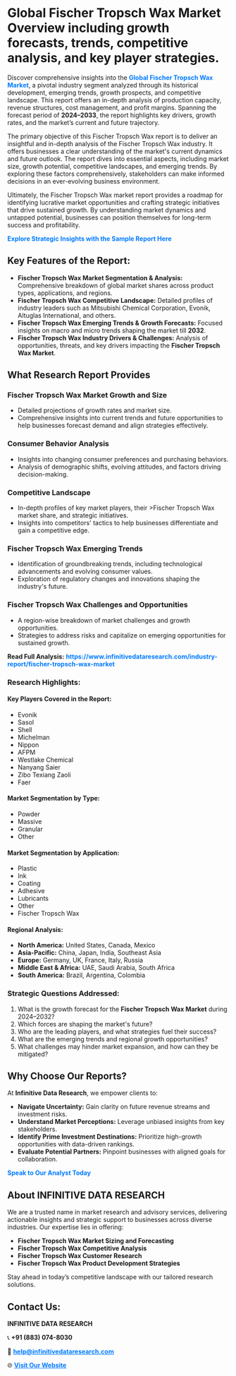 <h1>Global Fischer Tropsch Wax Market Overview including growth forecasts, trends, competitive analysis, and key player strategies.</h1>
<p>
Discover comprehensive insights into the 
<a href="https://www.infinitivedataresearch.com/industry-report/fischer-tropsch-wax-market" rel="dofollow" style="color: #007BFF; text-decoration: none;"><strong>Global Fischer Tropsch Wax Market</strong></a>, a pivotal industry segment analyzed through its historical development, emerging trends, growth prospects, and competitive landscape. This report offers an in-depth analysis of production capacity, revenue structures, cost management, and profit margins. Spanning the forecast period of <strong>2024–2033</strong>, the report highlights key drivers, growth rates, and the market’s current and future trajectory.
</p>
<p>
The primary objective of this Fischer Tropsch Wax report is to deliver an insightful and in-depth analysis of the Fischer Tropsch Wax industry. It offers businesses a clear understanding of the market's current dynamics and future outlook. The report dives into essential aspects, including market size, growth potential, competitive landscapes, and emerging trends. By exploring these factors comprehensively, stakeholders can make informed decisions in an ever-evolving business environment.
</p>
<p>
Ultimately, the Fischer Tropsch Wax market report provides a roadmap for identifying lucrative market opportunities and crafting strategic initiatives that drive sustained growth. By understanding market dynamics and untapped potential, businesses can position themselves for long-term success and profitability.
</p>
<p>
<a href="https://www.infinitivedataresearch.com/request-sample/reportId=111192" style="color: #007BFF; text-decoration: none;"><strong>Explore Strategic Insights with the Sample Report Here</strong></a>
</p>

<h2>Key Features of the Report:</h2>
<ul>
<li><strong>Fischer Tropsch Wax Market Segmentation & Analysis:</strong> Comprehensive breakdown of global market shares across product types, applications, and regions.</li>
<li><strong>Fischer Tropsch Wax Competitive Landscape:</strong> Detailed profiles of industry leaders such as Mitsubishi Chemical Corporation, Evonik, Altuglas International, and others.</li>
<li><strong>Fischer Tropsch Wax Emerging Trends & Growth Forecasts:</strong> Focused insights on macro and micro trends shaping the market till <strong>2032</strong>.</li>
<li><strong>Fischer Tropsch Wax Industry Drivers & Challenges:</strong> Analysis of opportunities, threats, and key drivers impacting the <strong>Fischer Tropsch Wax Market</strong>.</li>
</ul>

<h2>What Research Report Provides</h2>
<h3>Fischer Tropsch Wax Market Growth and Size</h3>
<ul>
<li>Detailed projections of growth rates and market size.</li>
<li>Comprehensive insights into current trends and future opportunities to help businesses forecast demand and align strategies effectively.</li>
</ul>

<h3>Consumer Behavior Analysis</h3>
<ul>
<li>Insights into changing consumer preferences and purchasing behaviors.</li>
<li>Analysis of demographic shifts, evolving attitudes, and factors driving decision-making.</li>
</ul>

<h3>Competitive Landscape</h3>
<ul>
<li>In-depth profiles of key market players, their >Fischer Tropsch Wax market share, and strategic initiatives.</li>
<li>Insights into competitors' tactics to help businesses differentiate and gain a competitive edge.</li>
</ul>

<h3>Fischer Tropsch Wax Emerging Trends</h3>
<ul>
<li>Identification of groundbreaking trends, including technological advancements and evolving consumer values.</li>
<li>Exploration of regulatory changes and innovations shaping the industry's future.</li>
</ul>

<h3>Fischer Tropsch Wax Challenges and Opportunities</h3>
<ul>
<li>A region-wise breakdown of market challenges and growth opportunities.</li>
<li>Strategies to address risks and capitalize on emerging opportunities for sustained growth.</li>
</ul>
<p><strong>Read Full Analysis:</strong> <a href="https://www.infinitivedataresearch.com/industry-report/fischer-tropsch-wax-market" rel="dofollow" style="color: #007BFF; text-decoration: none;"><strong>https://www.infinitivedataresearch.com/industry-report/fischer-tropsch-wax-market</strong></a></p>
<h3>Research Highlights:</h3>
<h4>Key Players Covered in the Report:</h4>
<ul><li>Evonik</li><li>Sasol</li><li>Shell</li><li>Michelman</li><li>Nippon</li><li>AFPM</li><li>Westlake Chemical</li><li>Nanyang Saier</li><li>Zibo Texiang Zaoli</li><li>Faer</li></ul>
<h4>Market Segmentation by Type:</h4>
<ul><li>Powder</li><li>Massive</li><li>Granular</li><li>Other</li></ul>
<h4>Market Segmentation by Application:</h4>
<ul><li>Plastic</li><li>Ink</li><li>Coating</li><li>Adhesive</li><li>Lubricants</li><li>Other</li><li>Fischer Tropsch Wax</li></ul>

<h4>Regional Analysis:</h4>
<ul>
<li><strong>North America:</strong> United States, Canada, Mexico</li>
<li><strong>Asia-Pacific:</strong> China, Japan, India, Southeast Asia</li>
<li><strong>Europe:</strong> Germany, UK, France, Italy, Russia</li>
<li><strong>Middle East & Africa:</strong> UAE, Saudi Arabia, South Africa</li>
<li><strong>South America:</strong> Brazil, Argentina, Colombia</li>
</ul>

<h3>Strategic Questions Addressed:</h3>
<ol>
<li>What is the growth forecast for the <strong>Fischer Tropsch Wax Market</strong> during 2024–2032?</li>
<li>Which forces are shaping the market's future?</li>
<li>Who are the leading players, and what strategies fuel their success?</li>
<li>What are the emerging trends and regional growth opportunities?</li>
<li>What challenges may hinder market expansion, and how can they be mitigated?</li>
</ol>

<h2>Why Choose Our Reports?</h2>
<p>At <strong>Infinitive Data Research</strong>, we empower clients to:</p>
<ul>
<li><strong>Navigate Uncertainty:</strong> Gain clarity on future revenue streams and investment risks.</li>
<li><strong>Understand Market Perceptions:</strong> Leverage unbiased insights from key stakeholders.</li>
<li><strong>Identify Prime Investment Destinations:</strong> Prioritize high-growth opportunities with data-driven rankings.</li>
<li><strong>Evaluate Potential Partners:</strong> Pinpoint businesses with aligned goals for collaboration.</li>
</ul>
<p><a href="https://www.infinitivedataresearch.com/industry-report/fischer-tropsch-wax-market" rel="dofollow" style="color: #007BFF; text-decoration: none;"><strong>Speak to Our Analyst Today</strong></a></p>

<h2>About INFINITIVE DATA RESEARCH</h2>
<p>We are a trusted name in market research and advisory services, delivering actionable insights and strategic support to businesses across diverse industries. Our expertise lies in offering:</p>
<ul>
<li><strong>Fischer Tropsch Wax Market Sizing and Forecasting</strong></li>
<li><strong>Fischer Tropsch Wax Competitive Analysis</strong></li>
<li><strong>Fischer Tropsch Wax Customer Research</strong></li>
<li><strong>Fischer Tropsch Wax Product Development Strategies</strong></li>
</ul>
<p>Stay ahead in today’s competitive landscape with our tailored research solutions.</p>

<h2>Contact Us:</h2>
<p><strong>INFINITIVE DATA RESEARCH</strong></p>
<p>📞 <strong>+91 (883) 074-8030</strong></p>
<p>📧 <strong><a href="mailto:help@infinitivedataresearch.com" style="color: #007BFF;">help@infinitivedataresearch.com</a></strong></p>
<p>🌐 <strong><a href="https://www.infinitivedataresearch.com" rel="dofollow" style="color: #007BFF;">Visit Our Website</a></strong></p>